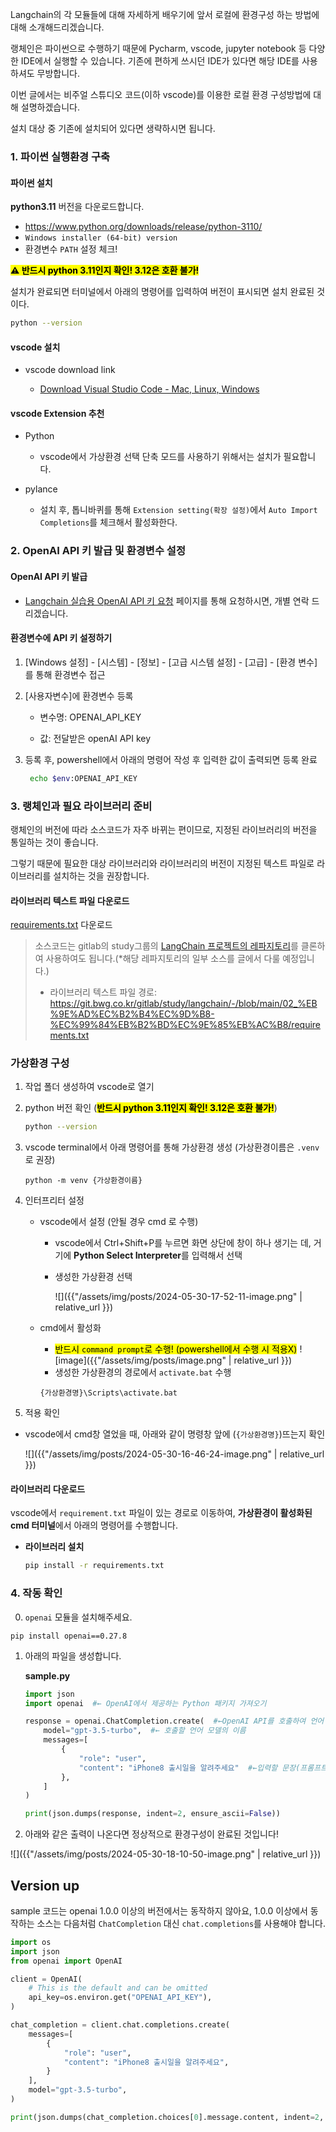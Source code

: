 Langchain의 각 모듈들에 대해 자세하게 배우기에 앞서 로컬에 환경구성 하는 방법에 대해 소개해드리겠습니다.

랭체인은 파이썬으로 수행하기 때문에 Pycharm, vscode, jupyter notebook 등 다양한 IDE에서 실행할 수 있습니다. 기존에 편하게 쓰시던 IDE가 있다면 해당 IDE를 사용하셔도 무방합니다.

이번 글에서는 비주얼 스튜디오 코드(이하 vscode)를 이용한 로컬 환경 구성방법에 대해 설명하겠습니다. 

설치 대상 중 기존에 설치되어 있다면 생략하시면 됩니다.

### 1. 파이썬 실행환경 구축

#### 파이썬 설치

**python3.11** 버전을 다운로드합니다.
- https://www.python.org/downloads/release/python-3110/
- `Windows installer (64-bit) version`
- 환경변수 `PATH` 설정 체크!

**<mark>⚠️ 반드시 python 3.11인지 확인! 3.12은 호환 불가!</mark>**

설치가 완료되면 터미널에서 아래의 명령어를 입력하여 버전이 표시되면 설치 완료된 것이다.

```bash
python --version
```

#### vscode 설치

- vscode download link
  
  - [Download Visual Studio Code - Mac, Linux, Windows](https://code.visualstudio.com/download)

#### vscode Extension 추천

- Python
  - vscode에서 가상환경 선택 단축 모드를 사용하기 위해서는 설치가 필요합니다.

- pylance
  
  - 설치 후, 톱니바퀴를 통해 `Extension setting(확장 설정)`에서 `Auto Import Completions`를 체크해서 활성화한다.

### 2. OpenAI API 키 발급 및 환경변수 설정

#### OpenAI API 키 발급

- [Langchain 실습용 OpenAI API 키 요청](https://git.bwg.co.kr/gitlab/study/langchain/-/issues/16) 페이지를 통해 요청하시면, 개별 연락 드리겠습니다.

#### 환경변수에 API 키 설정하기

1. [Windows 설정] - [시스템] - [정보] - [고급 시스템 설정] - [고급] - [환경 변수] 를 통해 환경변수 접근

2. [사용자변수]에 환경변수 등록
   
   - 변수명: OPENAI_API_KEY
   
   - 값: 전달받은 openAI API key

3. 등록 후, powershell에서 아래의 명령어 작성 후 입력한 값이 출력되면 등록 완료
   
   ```bash
    echo $env:OPENAI_API_KEY
   ```

### 3. 랭체인과 필요 라이브러리 준비

랭체인의 버전에 따라 소스코드가 자주 바뀌는 편이므로, 지정된 라이브러리의 버전을 통일하는 것이 좋습니다.

그렇기 때문에 필요한 대상 라이브러리와 라이브러리의 버전이 지정된 텍스트 파일로 라이브러리를 설치하는 것을 권장합니다.

#### 라이브러리 텍스트 파일 다운로드

[requirements.txt](uploads/4ecda9eacc26067ccbb8b64897156a7b/requirements.txt) 다운로드

> 소스코드는 gitlab의 study그룹의 [LangChain 프로젝트의 레파지토리](https://git.bwg.co.kr/gitlab/study/langchain)를 클론하여 사용하여도 됩니다.(*해당 레파지토리의 일부 소스를 글에서 다룰 예정입니다.)
> 
> - 라이브러리 텍스트 파일 경로: https://git.bwg.co.kr/gitlab/study/langchain/-/blob/main/02_%EB%9E%AD%EC%B2%B4%EC%9D%B8-%EC%99%84%EB%B2%BD%EC%9E%85%EB%AC%B8/requirements.txt

### 가상환경 구성

1. 작업 폴더 생성하여 vscode로 열기

2. python 버전 확인 (**<mark>반드시 python 3.11인지 확인! 3.12은 호환 불가!</mark>**)
   
   ```bash
   python --version
   ```

3. vscode terminal에서 아래 명령어를 통해 가상환경 생성 (가상환경이름은 `.venv`로 권장)
   
   ```shell
   python -m venv {가상환경이름}
   ```

4. 인터프리터 설정
   
   - vscode에서 설정 (안될 경우 cmd 로 수행)
     
     - vscode에서 Ctrl+Shift+P를 누르면 화면 상단에 창이 하나 생기는 데, 거기에 **Python Select Interpreter**를 입력해서 선택
     
     - 생성한 가상환경 선택
       
       ![]({{"/assets/img/posts/2024-05-30-17-52-11-image.png"  | relative_url }})
   
   - cmd에서 활성화
     - <mark>반드시 `command prompt`로 수행! (powershell에서 수행 시 적용X)</mark>
   ![image]({{"/assets/img/posts/image.png"  | relative_url }})
     - 생성한 가상환경의 경로에서 `activate.bat` 수행
     
     ```commandline
     {가상환경명}\Scripts\activate.bat
     ```

5. 적용 확인

- vscode에서 cmd창 열었을 때, 아래와 같이 명령창 앞에 (`{가상환경명}`)뜨는지 확인
  
  ![]({{"/assets/img/posts/2024-05-30-16-46-24-image.png"  | relative_url }})

#### 라이브러리 다운로드

vscode에서 `requirement.txt` 파일이 있는 경로로 이동하여, **가상환경이 활성화된 cmd 터미널**에서 아래의 명령어를 수행합니다.

- **라이브러리 설치**
  
  ```bash
  pip install -r requirements.txt
  ```

### 4. 작동 확인

0. `openai` 모듈을 설치해주세요. 
```commandline
pip install openai==0.27.8
```
1. 아래의 파일을 생성합니다.
   
    **sample.py**
   
   ```python
   import json
   import openai  #← OpenAI에서 제공하는 Python 패키지 가져오기
   
   response = openai.ChatCompletion.create(  #←OpenAI API를 호출하여 언어 모델을 호출합니다.
       model="gpt-3.5-turbo",  #← 호출할 언어 모델의 이름
       messages=[
           {
               "role": "user",
               "content": "iPhone8 출시일을 알려주세요"  #←입력할 문장(프롬프트)
           },
       ]
   )
   
   print(json.dumps(response, indent=2, ensure_ascii=False))
   ```

2. 아래와 같은 출력이 나온다면 정상적으로 환경구성이 완료된 것입니다!

![]({{"/assets/img/posts/2024-05-30-18-10-50-image.png"  | relative_url }})


## Version up

sample 코드는 openai 1.0.0 이상의 버전에서는 동작하지 않아요, 
1.0.0 이상에서 동작하는 소스는 다음처럼 `ChatCompletion` 대신 `chat.completions`를 사용해야 합니다. 

```python 
import os
import json
from openai import OpenAI

client = OpenAI(
    # This is the default and can be omitted
    api_key=os.environ.get("OPENAI_API_KEY"),
)

chat_completion = client.chat.completions.create(
    messages=[
        {
            "role": "user",
            "content": "iPhone8 출시일을 알려주세요",
        }
    ],
    model="gpt-3.5-turbo",
)

print(json.dumps(chat_completion.choices[0].message.content, indent=2, ensure_ascii=False))
```